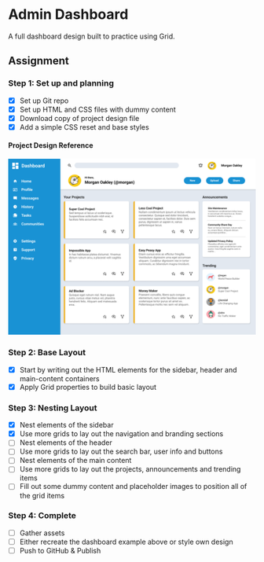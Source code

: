 # Admin Dashboard

A full dashboard design built to practice using Grid.

## Assignment

### Step 1: Set up and planning
- [x] Set up Git repo
- [x] Set up HTML and CSS files with dummy content
- [x] Download copy of project design file
- [x] Add a simple CSS reset and base styles

#### Project Design Reference
![Dashboard Preview](./assets/dashboard-preview.png)

### Step 2: Base Layout
- [x] Start by writing out the HTML elements for the sidebar, header and main-content containers
- [x] Apply Grid properties to build basic layout

### Step 3: Nesting Layout
- [x] Nest elements of the sidebar
- [x] Use more grids to lay out the navigation and branding sections
- [ ] Nest elements of the header
- [ ] Use more grids to lay out the search bar, user info and buttons
- [ ] Nest elements of the main content
- [ ] Use more grids to lay out the projects, announcements and trending items
- [ ] Fill out some dummy content and placeholder images to position all of the grid items

### Step 4: Complete
- [ ] Gather assets
- [ ] Either recreate the dashboard example above or style own design
- [ ] Push to GitHub & Publish
